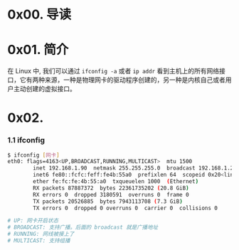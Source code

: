 # 0x00. 导读

# 0x01. 简介

在 Linux 中, 我们可以通过 `ifconfig -a` 或者 `ip addr` 看到主机上的所有网络接口，它有两种来源，一种是物理网卡的驱动程序创建的，另一种是内核自己或者用户主动创建的虚拟接口。

# 0x02. 

### 1.1 ifconfig
```bash
$ ifconfig [网卡]
eth0: flags=4163<UP,BROADCAST,RUNNING,MULTICAST>  mtu 1500
        inet 192.168.1.90  netmask 255.255.255.0  broadcast 192.168.1.255
        inet6 fe80::fcfc:feff:fe4b:55a0  prefixlen 64  scopeid 0x20<link>
        ether fe:fc:fe:4b:55:a0  txqueuelen 1000  (Ethernet)
        RX packets 87887372  bytes 22361735202 (20.8 GiB)
        RX errors 0  dropped 3180591  overruns 0  frame 0
        TX packets 20526885  bytes 7943113708 (7.3 GiB)
        TX errors 0  dropped 0 overruns 0  carrier 0  collisions 0

# UP: 网卡开启状态
# BROADCAST: 支持广播。后面的 broadcast 就是广播地址
# RUNNING: 网线被接上了
# MULTICAST: 支持组播
```